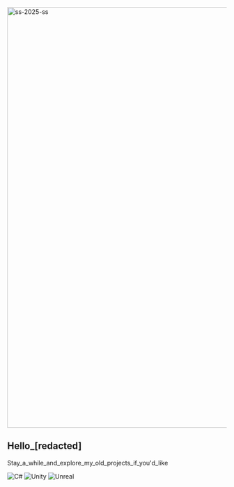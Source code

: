 <img width="966" alt="ss-2025-ss" src="https://github.com/user-attachments/assets/4373fcb4-19c4-4485-8407-9eec5d94a78d" />

## Hello_[redacted]

Stay_a_while_and_explore_my_old_projects_if_you'd_like


![C#](https://img.shields.io/badge/C%23-green?style=flat-square&labelColor=%2339d353&color=black)
![Unity](https://img.shields.io/badge/Unreal-green?style=flat-square&labelColor=%233dd355&color=black)
![Unreal](https://img.shields.io/badge/Unity-green?style=flat-square&labelColor=%233dd355&color=black)




